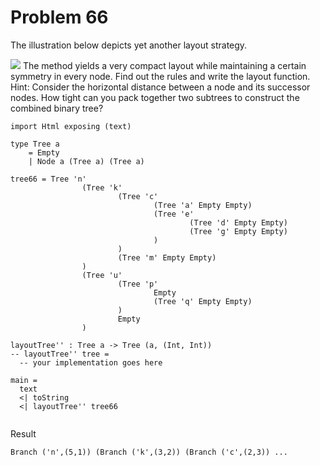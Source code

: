 # Problem 66

The illustration below depicts yet another layout strategy. 

![](p66.gif)
The method yields a very compact layout while maintaining a certain symmetry in every node. Find out the rules and write the layout function. Hint: Consider the horizontal distance between a node and its successor nodes. How tight can you pack together two subtrees to construct the combined binary tree?

```
import Html exposing (text)

type Tree a
    = Empty
    | Node a (Tree a) (Tree a)

tree66 = Tree 'n'
                (Tree 'k'
                        (Tree 'c'
                                (Tree 'a' Empty Empty)
                                (Tree 'e'
                                        (Tree 'd' Empty Empty)
                                        (Tree 'g' Empty Empty)
                                )
                        )
                        (Tree 'm' Empty Empty)
                )
                (Tree 'u'
                        (Tree 'p'
                                Empty
                                (Tree 'q' Empty Empty)
                        )
                        Empty
                )
                
layoutTree'' : Tree a -> Tree (a, (Int, Int))
-- layoutTree'' tree =
  -- your implementation goes here

main =
  text
  <| toString
  <| layoutTree'' tree66
  
```
Result
```
Branch ('n',(5,1)) (Branch ('k',(3,2)) (Branch ('c',(2,3)) ...
```



